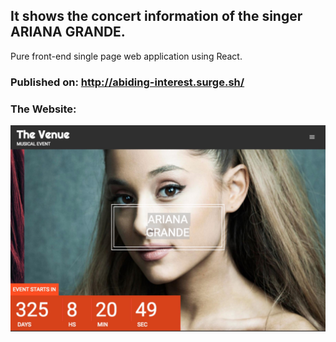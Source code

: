 ## It shows the concert information of the singer ARIANA GRANDE.
Pure front-end single page web application using React.  
### Published on: http://abiding-interest.surge.sh/  
### The Website:
![The Venue](https://raw.githubusercontent.com/cca2016/VenueMusic/master/website.jpg)